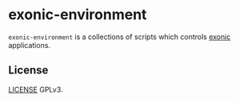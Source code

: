 # exonic-environment

`exonic-environment` is a collections of scripts which controls [exonic](https://github.com/Devoter/exonic) applications.

## License

[LICENSE](./LICENSE) GPLv3.
